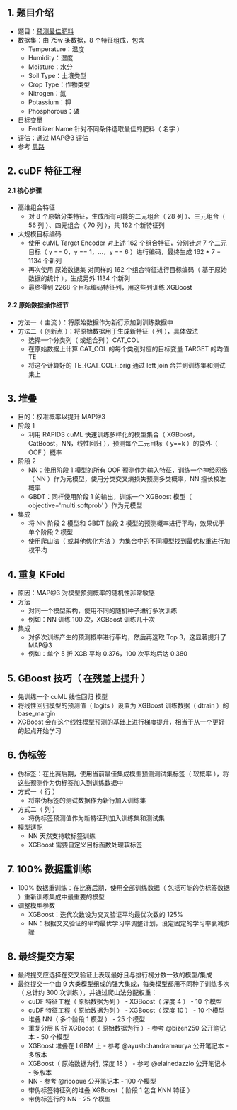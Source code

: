 ## 1. 题目介绍

- 题目：[预测最佳肥料](https://www.kaggle.com/competitions/playground-series-s5e6)
- 数据集：由 75w 条数据，8 个特征组成，包含
  - Temperature：温度
  - Humidity：湿度
  - Moisture：水分
  - Soil Type：土壤类型
  - Crop Type：作物类型
  - Nitrogen：氮
  - Potassium：钾
  - Phosphorous：磷
- 目标变量
  - Fertilizer Name 针对不同条件选取最佳的肥料（ 名字 ）
- 评估：通过 MAP@3 评估
- 参考 [思路](https://www.kaggle.com/competitions/playground-series-s5e6/discussion/587393)

## 2. cuDF 特征工程

#### 2.1 核心步骤

- 高维组合特征
  - 对 8 个原始分类特征，生成所有可能的二元组合（ 28 列 ）、三元组合（ 56 列 ）、四元组合（ 70 列 ），共 162 个新特征列
- 大规模目标编码
  - 使用 cuML Target Encoder 对上述 162 个组合特征，分别针对 7 个二元目标（ y == 0，y == 1，...，y == 6 ）进行编码，最终生成 162 \* 7 = 1134 个新列
  - 再次使用 原始数据集 对同样的 162 个组合特征进行目标编码（ 基于原始数据的统计 ），生成另外 1134 个新列
  - 最终得到 2268 个目标编码特征列，用这些列训练 XGBoost

#### 2.2 原始数据操作细节

- 方法一（ 主流 ）：将原始数据作为新行添加到训练数据中
- 方法二（ 创新点 ）：将原始数据用于生成新特征（ 列 ），具体做法
  - 选择一个分类列（ 或组合列 ）CAT_COL
  - 在原始数据上计算 CAT_COL 的每个类别对应的目标变量 TARGET 的均值 TE
  - 将这个计算好的 TE\_{CAT_COL}\_orig 通过 left join 合并到训练集和测试集上

## 3. 堆叠

- 目的：校准概率以提升 MAP@3
- 阶段 1
  - 利用 RAPIDS cuML 快速训练多样化的模型集合（ XGBoost，CatBoost，NN，线性回归 ），预测每个二元目标（ y==k ）的袋外（ OOF ）概率
- 阶段 2
  - NN：使用阶段 1 模型的所有 OOF 预测作为输入特征，训练一个神经网络（ NN ）作为元模型，使用分类交叉熵损失预测多类概率，NN 擅长校准概率
  - GBDT：同样使用阶段 1 的输出，训练一个 XGBoost 模型（ objective='multi:softprob' ）作为元模型
- 集成
  - 将 NN 阶段 2 模型和 GBDT 阶段 2 模型的预测概率进行平均，效果优于单个阶段 2 模型
  - 使用爬山法（ 或其他优化方法 ）为集合中的不同模型找到最优权重进行加权平均

## 4. 重复 KFold

- 原因：MAP@3 对模型预测概率的随机性非常敏感
- 方法
  - 对同一个模型架构，使用不同的随机种子进行多次训练
  - 例如：NN 训练 100 次，XGBoost 训练几十次
- 集成
  - 对多次训练产生的预测概率进行平均，然后再选取 Top 3，这显著提升了 MAP@3
  - 例如：单个 5 折 XGB 平均 0.376，100 次平均后达 0.380

## 5. GBoost 技巧（ 在残差上提升 ）

- 先训练一个 cuML 线性回归 模型
- 将线性回归模型的预测值（ logits ）设置为 XGBoost 训练数据（ dtrain ）的 base_margin
- XGBoost 会在这个线性模型预测的基础上进行梯度提升，相当于从一个更好的起点开始学习

## 6. 伪标签

- 伪标签：在比赛后期，使用当前最佳集成模型预测测试集标签（ 软概率 ），将这些预测作为伪标签加入到训练数据中
- 方式一（ 行 ）
  - 将带伪标签的测试数据作为新行加入训练集
- 方式二（ 列 ）
  - 将伪标签预测值作为新特征列加入训练集和测试集
- 模型适配
  - NN 天然支持软标签训练
  - XGBoost 需要自定义目标函数处理软标签

## 7. 100% 数据重训练

- 100% 数据重训练：在比赛后期，使用全部训练数据（ 包括可能的伪标签数据 ）重新训练集成中最重要的模型
- 调整模型参数
  - XGBoost：迭代次数设为交叉验证平均最优次数的 125%
  - NN：根据交叉验证的平均最优学习率调整计划，设定固定的学习率衰减步骤

## 8. 最终提交方案

- 最终提交应选择在交叉验证上表现最好且与排行榜分数一致的模型/集成
- 最终提交一个由 9 大类模型组成的强大集成，每类模型都用不同种子训练多次（ 总计约 300 次训练 ），并通过爬山法分配权重：
  - cuDF 特征工程（ 原始数据为列 ） - XGBoost（ 深度 4 ） - 10 个模型
  - cuDF 特征工程（ 原始数据为列 ） - XGBoost（ 深度 10 ） - 10 个模型
  - 堆叠 NN（ 多个阶段 1 模型 ） - 25 个模型
  - 重复分层 K 折 XGBoost（ 原始数据为行 ）- 参考 @bizen250 公开笔记本 - 50 个模型
  - XGBoost 堆叠在 LGBM 上 - 参考 @ayushchandramaurya 公开笔记本 - 多版本
  - XGBoost（ 原始数据为行, 深度 18 ） - 参考 @elainedazzio 公开笔记本 - 多版本
  - NN - 参考 @ricopue 公开笔记本 - 100 个模型
  - 带伪标签特征列的堆叠 XGBoost（ 阶段 1 包含 KNN 特征 ）
  - 带伪标签行的 NN - 25 个模型

